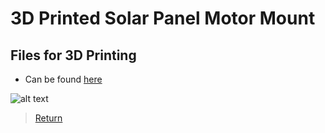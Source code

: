 # 3D Printed Solar Panel Motor Mount
## Files for 3D Printing
- Can be found [here](https://github.com/cabledc/Senior-Design-Solar-Maximum/tree/main/3D%20Printer%20Files)

![alt text](https://github.com/cabledc/Senior-Design-Solar-Maximum/blob/main/3D%20Printer%20Files/Solar_Panel_Holder.png?raw=true)
> [Return](https://github.com/cabledc/Senior-Design-Solar-Maximum/tree/main?tab=readme-ov-file#user-documentation)
